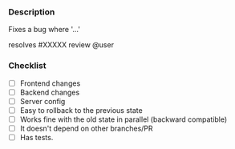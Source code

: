<!-- Please fill out the title field according to our pull-requests conventions -->

### Description

Fixes a bug where '...'

resolves #XXXXX
review @user

### Checklist

<!-- Mark these as checked by replacing [ ] with [x] -->
- [ ] Frontend changes
- [ ] Backend changes
- [ ] Server config
- [ ] Easy to rollback to the previous state
- [ ] Works fine with the old state in parallel (backward compatible)
- [ ] It doesn't depend on other branches/PR
- [ ] Has tests.
